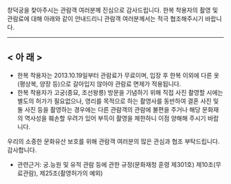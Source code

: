 창덕궁을 찾아주시는 관람객 여러분께 진심으로 감사드립니다. 한복 착용자의 촬영 및 관람료에 대해 아래와 같이 안내드리니 관람객 여러분께서는 적극 협조해주시기 바랍니다.

-----------------------------------
< 아 래 >
-----------------------------------

- 한복 착용자는 2013.10.19일부터 관람료가 무료이며, 입장 후 한복 이외에 다른 옷(평상복, 양장 등)으로 갈아입지 않아야 관람료 면제가 적용됩니다.
- 한복 착용자가 고궁(종묘, 조선왕릉) 방문을 기념하기 위해 직접 사진 촬영할 시에는 별도의 허가가 필요없으나, 영리를 목적으로 하는 촬영사를 동반하여 결혼 사진 및 돌 사진 등을 촬영하는 경우에는 다른 관람객의 관람에 불편을 주거나 해당 문화재의 역사성을 훼손할 우려가 있어 부득이 촬영을 제한하니 이점 양해해 주시기 바랍니다.

우리의 소중한 문화유산 보호를 위해 관람객 여러분의 많은 관심과 협조 부탁드립니다. 감사합니다.

* 관련근거: 궁.능원 및 유적 관람 등에 관한 규정(문화재청 훈령 제301호) 제10조(무료관람), 제25조(촬영허가의 예외)